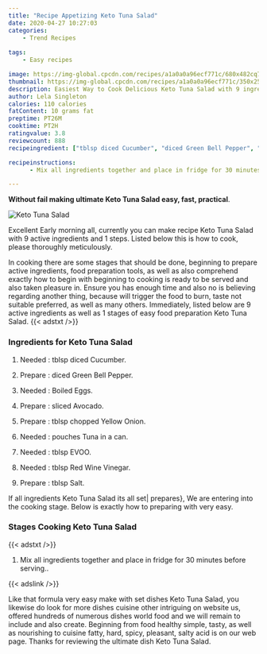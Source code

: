```yaml
---
title: "Recipe Appetizing Keto Tuna Salad"
date: 2020-04-27 10:27:03
categories:
    - Trend Recipes
    
tags:
    - Easy recipes

image: https://img-global.cpcdn.com/recipes/a1a0a0a96ecf771c/680x482cq70/keto-tuna-salad-recipe-main-photo.jpg
thumbnail: https://img-global.cpcdn.com/recipes/a1a0a0a96ecf771c/350x250cq70/keto-tuna-salad-recipe-main-photo.jpg
description: Easiest Way to Cook Delicious Keto Tuna Salad with 9 ingredients and 1 stages of easy cooking.
author: Lela Singleton
calories: 110 calories
fatContent: 10 grams fat
preptime: PT26M
cooktime: PT2H
ratingvalue: 3.8
reviewcount: 888
recipeingredient: ["tblsp diced Cucumber", "diced Green Bell Pepper", "Boiled Eggs", "sliced Avocado", "tblsp chopped Yellow Onion", "pouches Tuna in a can", "tblsp EVOO", "tblsp Red Wine Vinegar", "tblsp Salt"]

recipeinstructions: 
      - Mix all ingredients together and place in fridge for 30 minutes before serving

---
```




**Without fail making ultimate Keto Tuna Salad easy, fast, practical**. 


![Keto Tuna Salad](https://img-global.cpcdn.com/recipes/a1a0a0a96ecf771c/680x482cq70/keto-tuna-salad-recipe-main-photo.jpg "Keto Tuna Salad")




Excellent Early morning all, currently you can make recipe Keto Tuna Salad with 9 active ingredients and 1 steps. Listed below this is how to cook, please thoroughly meticulously.

In cooking there are some stages that should be done, beginning to prepare active ingredients, food preparation tools, as well as also comprehend exactly how to begin with beginning to cooking is ready to be served and also taken pleasure in. Ensure you has enough time and also no is believing regarding another thing, because will trigger the food to burn, taste not suitable preferred, as well as many others. Immediately, listed below are 9 active ingredients as well as 1 stages of easy food preparation Keto Tuna Salad.
{{< adstxt />}}

### Ingredients for Keto Tuna Salad


1. Needed  : tblsp diced Cucumber.

1. Prepare  : diced Green Bell Pepper.

1. Needed  : Boiled Eggs.

1. Prepare  : sliced Avocado.

1. Prepare  : tblsp chopped Yellow Onion.

1. Needed  : pouches Tuna in a can.

1. Needed  : tblsp EVOO.

1. Needed  : tblsp Red Wine Vinegar.

1. Prepare  : tblsp Salt.



If all ingredients Keto Tuna Salad its all set| prepares}, We are entering into the cooking stage. Below is exactly how to preparing with very easy.

### Stages Cooking Keto Tuna Salad

{{< adstxt />}}


1. Mix all ingredients together and place in fridge for 30 minutes before serving..





{{< adslink />}}

Like that formula very easy make with set dishes Keto Tuna Salad, you likewise do look for more dishes cuisine other intriguing on website us, offered hundreds of numerous dishes world food and we will remain to include and also create. Beginning from food healthy simple, tasty, as well as nourishing to cuisine fatty, hard, spicy, pleasant, salty acid is on our web page. Thanks for reviewing the ultimate dish Keto Tuna Salad.
